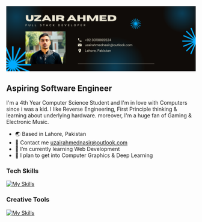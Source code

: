 <img src="GITHUB_BANNER.png">

## Aspiring Software Engineer

I'm a 4th Year Computer Science Student and I'm in love with Computers since i was a kid. I like Reverse Engineering, First Principle thinking & learning about underlying hardware. moreover, I'm a huge fan of Gaming & Electronic Music.

- 🌏 Based in Lahore, Pakistan
- 📧 Contact me uzairahmednasir@outlook.com
- 🌱 I’m currently learning Web Development
- 🔭 I plan to get into Computer Graphics & Deep Learning

### Tech Skills
[![My Skills](https://skillicons.dev/icons?i=c,cpp,html,css,sass,materialui,tailwind,bootstrap,js,react,nextjs,redux,nodejs,express,mongodb,jquery,webpack,git,python,mysql,aws,vercel,linux,postman,julia,vscode)](https://skillicons.dev)

### Creative Tools
[![My Skills](https://skillicons.dev/icons?i=webflow,wordpress,figma,xd,ps,ai,pr,ae,au,ableton,blender,unreal)](https://skillicons.dev)

